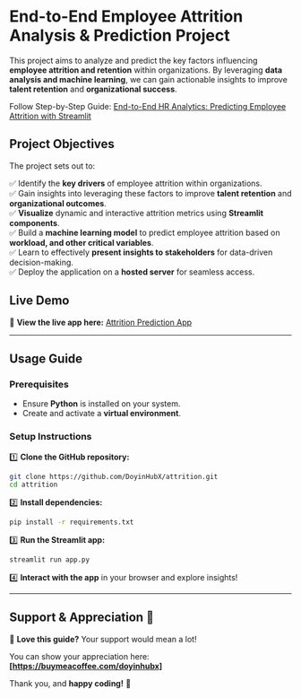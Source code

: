 # **End-to-End Employee Attrition Analysis & Prediction Project**

This project aims to analyze and predict the key factors influencing **employee attrition and retention** within organizations. By leveraging **data analysis and machine learning**, we can gain actionable insights to improve **talent retention** and **organizational success**.

Follow Step-by-Step Guide: [End-to-End HR Analytics: Predicting Employee Attrition with Streamlit](https://attrition-ext.streamlit.app/) 

## **Project Objectives** 

The project sets out to:  

✅ Identify the **key drivers** of employee attrition within organizations.  
✅ Gain insights into leveraging these factors to improve **talent retention** and **organizational outcomes**.  
✅ **Visualize** dynamic and interactive attrition metrics using **Streamlit components**.  
✅ Build a **machine learning model** to predict employee attrition based on **workload, and other critical variables**.  
✅ Learn to effectively **present insights to stakeholders** for data-driven decision-making.  
✅ Deploy the application on a **hosted server** for seamless access.  

## **Live Demo**  
🔗 **View the live app here:** [Attrition Prediction App](https://attrition-ext.streamlit.app/)  

---

## **Usage Guide**  

### **Prerequisites**  
- Ensure **Python** is installed on your system.  
- Create and activate a **virtual environment**.  

### **Setup Instructions**  

1️⃣ **Clone the GitHub repository:**  
   ```sh
   git clone https://github.com/DoyinHubX/attrition.git
   cd attrition
   ```

2️⃣ **Install dependencies:**  
   ```sh
   pip install -r requirements.txt
   ```

3️⃣ **Run the Streamlit app:**  
   ```sh
   streamlit run app.py
   ```

4️⃣ **Interact with the app** in your browser and explore insights!  

---

## **Support & Appreciation** 💙  

🚀 **Love this guide?** Your support would mean a lot! 

You can show your appreciation here: **[https://buymeacoffee.com/doyinhubx]**  

Thank you, and **happy coding!** 🎉
